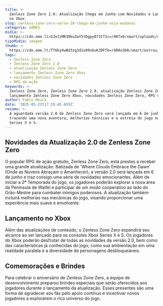 ```yaml
---
title: >-
  Zenless Zone Zero 2.0: Atualização Chega em Junho com Novidades e Lançamento
  no Xbox
slug: zenless-zone-zero-verso-20-chega-em-junho-veja-mudanas
categoria: GAMES
midia: >-
  https://cdn.ome.lt/GJeJzMR38kuZwY5tDgpy07JCT1c=/987x0/smart/uploads/conteudo/fotos/OMELETE_CAPA_-_2025-05-23T132712.806.png
tipoMidia: imagem
thumb: >-
  https://cdn.ome.lt/TT6kyXwBd3zg3d1o99s6uKJDFfk=/480x360/smart/extras/conteudos/omelete_THUMB_-_2025-05-23T132700.777.png
tags:
  - Zenless Zone Zero
  - Zenless Zone Zero 2.0
  - atualização Zenless Zone Zero
  - lançamento Zenless Zone Zero Xbox
  - novidades Zenless Zone Zero
  - RPG de ação
keywords: >-
  Zenless Zone Zero, Zenless Zone Zero 2.0, atualização Zenless Zone Zero,
  lançamento Zenless Zone Zero Xbox, novidades Zenless Zone Zero, RPG de ação
author: Pablo Moura
data: '2025-05-23T17:19:45.695Z'
resumo: >-
  A aguardada versão 2.0 de Zenless Zone Zero será lançada em 6 de junho,
  trazendo uma nova aventura, melhorias técnicas e a estreia do jogo no Xbox
  Series X e S.
---
```


## Novidades da Atualização 2.0 de Zenless Zone Zero

O popular RPG de ação gratuito, Zenless Zone Zero, está prestes a receber uma grande atualização. Batizada de 'Where Clouds Embrace the Dawn' (Onde as Nuvens Abraçam o Amanhecer), a versão 2.0 será lançada em 6 de junho e traz consigo uma série de novidades emocionantes. Além de iniciar a 2ª Temporada do jogo, os jogadores poderão explorar a nova área da Península de Waifei e participar de um modo cooperativo ao lado do Grão-Mestre para combater inimigos poderosos. A atualização também incluirá melhorias nas mecânicas do jogo, visando proporcionar uma experiência mais suave e envolvente.

## Lançamento no Xbox

Além das atualizações de conteúdo, o Zenless Zone Zero expandirá seu alcance ao ser lançado para os consoles Xbox Series X e S. Os jogadores do Xbox poderão desfrutar de todas as novidades da versão 2.0, bem como das características já conhecidas do jogo, como sua ambientação em uma realidade paralela e a diversidade de personagens desbloqueáveis.

## Comemorações e Brindes

Para celebrar o aniversário de Zenless Zone Zero, a equipe de desenvolvimento preparou brindes especiais que serão oferecidos aos jogadores durante o lançamento da atualização. Esses presentes são uma forma de agradecer aos fãs pelo apoio contínuo e incentivar novos jogadores a explorarem o rico universo do jogo.
